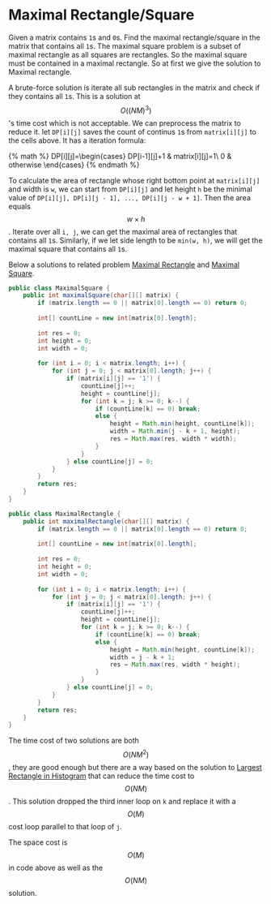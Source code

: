 # Maximal Rectangle/Square

Given a matrix contains `1`s and `0`s. Find the maximal rectangle/square in the matrix that
contains all `1`s. The maximal square problem is a subset of maximal rectangle as all squares
are rectangles. So the maximal square must be contained in a maximal rectangle. So at first
we give the solution to Maximal rectangle.

A brute-force solution is iterate all sub rectangles in the matrix and check if they contains
all `1`s. This is a solution at $$O((NM)^3)$$'s time cost which is not acceptable.
We can preprocess the matrix to reduce it. let `DP[i][j]` saves the count of continus `1`s 
from `matrix[i][j]` to the cells above. It has a iteration formula:

{% math %}
DP[i][j]=\begin{cases}
DP[i-1][j]+1 & matrix[i][j]=1\\
0 & otherwise
\end{cases}
{% endmath %}

To calculate the area of rectangle whose right bottom point at `matrix[i][j]` and width is `w`, we can start from
`DP[i][j]` and let height `h` be the minimal value of `DP[i][j], DP[i][j - 1], ..., DP[i][j - w + 1]`.
Then the area equals $$w\times h$$. Iterate over all `i, j`, we can get the maximal area of rectangles
that contains all `1`s. Similarly, if we let side length to be `min(w, h)`, we will get the maximal square
that contains all `1`s. 

Below a solutions to related problem [Maximal Rectangle](https://leetcode.com/problems/maximal-rectangle/) and
[Maximal Square](https://leetcode.com/problems/maximal-square/).

```java
public class MaximalSquare {
    public int maximalSquare(char[][] matrix) {
        if (matrix.length == 0 || matrix[0].length == 0) return 0;
        
        int[] countLine = new int[matrix[0].length];
        
        int res = 0;
        int height = 0;
        int width = 0;
        
        for (int i = 0; i < matrix.length; i++) {
            for (int j = 0; j < matrix[0].length; j++) {
                if (matrix[i][j] == '1') {
                    countLine[j]++;
                    height = countLine[j];
                    for (int k = j; k >= 0; k--) {
                        if (countLine[k] == 0) break;
                        else {
                            height = Math.min(height, countLine[k]);
                            width = Math.min(j - k + 1, height);
                            res = Math.max(res, width * width);
                        }
                    }
                } else countLine[j] = 0;
            }
        }
        return res;
    }
}
```

```java
public class MaximalRectangle {
    public int maximalRectangle(char[][] matrix) {
        if (matrix.length == 0 || matrix[0].length == 0) return 0;
        
        int[] countLine = new int[matrix[0].length];
        
        int res = 0;
        int height = 0;
        int width = 0;
        
        for (int i = 0; i < matrix.length; i++) {
            for (int j = 0; j < matrix[0].length; j++) {
                if (matrix[i][j] == '1') {
                    countLine[j]++;
                    height = countLine[j];
                    for (int k = j; k >= 0; k--) {
                        if (countLine[k] == 0) break;
                        else {
                            height = Math.min(height, countLine[k]);
                            width = j - k + 1;
                            res = Math.max(res, width * height);
                        }
                    }
                } else countLine[j] = 0;
            }
        }
        return res;
    }
}
```

The time cost of two solutions are both $$O(NM^2)$$, they are good enough but there are
a way based on the solution to [Largest Rectangle in Histogram](https://leetcode.com/problems/largest-rectangle-in-histogram/)
that can reduce the time cost to $$O(NM)$$. This solution dropped the third inner loop on `k`
and replace it with a $$O(M)$$ cost loop parallel to that loop of `j`.

The space cost is $$O(M)$$ in code above as well as the $$O(NM)$$ solution.
